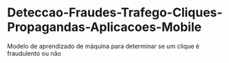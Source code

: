 # Deteccao-Fraudes-Trafego-Cliques-Propagandas-Aplicacoes-Mobile
Modelo de aprendizado de máquina para determinar se um clique é fraudulento ou não
